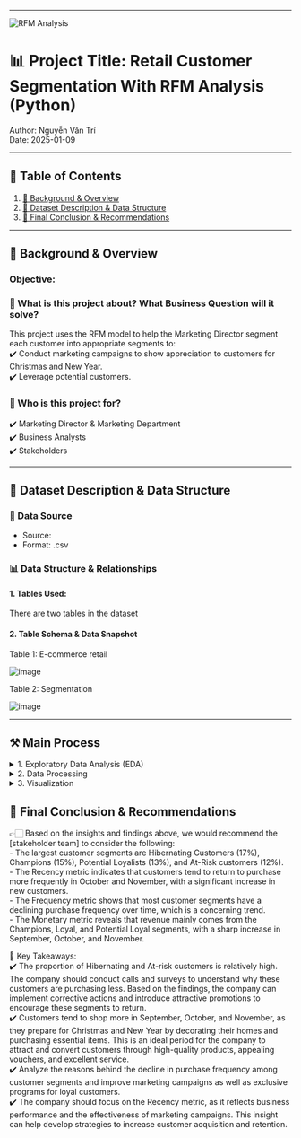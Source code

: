 
---
![RFM Analysis](https://hivemarketingcloud.com/media/zphnp5zi/rfm-analysis-blog-graphic-01.png?center=0.55126050420168071,0.58738261801222658&mode=crop&width=730&height=467&rnd=133039200171670000)

# 📊 Project Title: Retail Customer Segmentation With RFM Analysis (Python)
Author: Nguyễn Văn Trí  
Date: 2025-01-09


---

## 📑 Table of Contents  
1. [📌 Background & Overview](#-background--overview)  
2. [📂 Dataset Description & Data Structure](#-dataset-description--data-structure)  
3. [🔎 Final Conclusion & Recommendations](#-final-conclusion--recommendations)

---

## 📌 Background & Overview  

### Objective:
### 📖 What is this project about? What Business Question will it solve?
This project uses the RFM model to help the Marketing Director segment each customer into appropriate segments to:  
✔️ Conduct marketing campaigns to show appreciation to customers for Christmas and New Year.    
✔️ Leverage potential customers.  


### 👤 Who is this project for?  
✔️ Marketing Director & Marketing Department   
✔️ Business Analysts  
✔️ Stakeholders  


---

## 📂 Dataset Description & Data Structure  

### 📌 Data Source  
- Source:  
- Format: .csv

### 📊 Data Structure & Relationships  

#### 1️. Tables Used:  
There are two tables in the dataset

#### 2️. Table Schema & Data Snapshot  

Table 1: E-commerce retail 

![image](https://github.com/user-attachments/assets/41d71a76-3798-45e7-bb0c-c896da010998)


Table 2: Segmentation

![image](https://github.com/user-attachments/assets/d51c18fd-fd23-4607-b1f3-6197610751d8)



---

## ⚒️ Main Process
<details>
  <summary> 1. Exploratory Data Analysis (EDA)</summary>  

  <details>
    <summary> 1.1  Understand about the data (data type, data value)</summary> 
    
  ``` python
  from google.colab import drive
  drive.mount('/content/drive')
  path = '/content/drive/MyDrive/Colab Notebooks/Project python/RFM Segmentation'
  
  # Load Dataset
  import pandas as pd
  ecommerce_retail = pd.read_csv("/content/drive/MyDrive/Colab Notebooks/Project python/RFM Segmentation/ecommerce retail.csv", encoding='latin1')
  ecommerce_retail.head()
  ```
  Output
  
  |     | InvoiceNo | StockCode | Description                        | Quantity | InvoiceDate       | UnitPrice | CustomerID | Country        |
  |-----|-----------|-----------|------------------------------------|----------|-------------------|-----------|------------|----------------|
  | 0   | 536365    | 85123A    | WHITE HANGING HEART T-LIGHT HOLDER | 6        | 12/1/2010 8:26    | 2.55      | 17850.0    | United Kingdom |
  | 1   | 536365    | 71053     | WHITE METAL LANTERN                | 6        | 12/1/2010 8:26    | 3.39      | 17850.0    | United Kingdom |
  | 2   | 536365    | 84406B    | CREAM CUPID HEARTS COAT HANGER     | 8        | 12/1/2010 8:26    | 2.75      | 17850.0    | United Kingdom |
  | 3   | 536365    | 84029G    | KNITTED UNION FLAG HOT WATER BOTTLE| 6        | 12/1/2010 8:26    | 3.39      | 17850.0    | United Kingdom |
  | 4   | 536365    | 84029E    | RED WOOLLY HOTTIE WHITE HEART.     | 6        | 12/1/2010 8:26    | 3.39      | 17850.0    | United Kingdom |
  
  
  
  ``` python
  # Detect the data type of each column
  ecommerce_retail.info()
  ```
  Output  
  |               | Non-Null Count | Dtype   |
  |---------------|----------------|---------|
  | InvoiceNo     | 541909         | object  |
  | StockCode     | 541909         | object  |
  | Description   | 540455         | object  |
  | Quantity      | 541909         | int64   |
  | InvoiceDate   | 541909         | object  |
  | UnitPrice     | 541909         | float64 |
  | CustomerID    | 406829         | float64 |
  | Country       | 541909         | object  |   
  
  
  
  ``` python
  # Convert data type
  ecommerce_retail['InvoiceNo']= ecommerce_retail['InvoiceNo'].astype('string')
  ecommerce_retail['StockCode']= ecommerce_retail['StockCode'].astype('string')
  ecommerce_retail['Description']= ecommerce_retail['Description'].astype('string')
  ecommerce_retail['InvoiceDate']= pd.to_datetime(ecommerce_retail['InvoiceDate'])
  ecommerce_retail['CustomerID']= ecommerce_retail['CustomerID'].astype('string')
  ecommerce_retail['Country']= ecommerce_retail['Country'].astype('string')
  ```
  
  
  
  ``` python
  ecommerce_retail.shape
  ```
  Output    
  (541909, 8)
  
  
  ``` python
  # Detect data value of columns
  ecommerce_retail.describe()
  ```
  Output
  |           | Quantity      | InvoiceDate             | UnitPrice     |
  |-----------|---------------|-------------------------|---------------|
  | count     | 541909.000000 | 541909                  | 541909.000000 |
  | mean      | 9.552250      | 2011-07-04 13:34:57.156 | 4.611114      |
  | min       | -80995.000000 | 2010-12-01 08:26:00     | -11062.060000 |
  | 25%       | 1.000000      | 2011-03-28 11:34:00     | 1.250000      |
  | 50%       | 3.000000      | 2011-07-19 17:17:00     | 2.080000      |
  | 75%       | 10.000000     | 2011-10-19 11:27:00     | 4.130000      |
  | max       | 80995.000000  | 2011-12-09 12:50:00     | 38970.000000  |
  | std       | 218.081158    | NaN                     | 96.759853     |
  
  
  
  ``` python
  # Check data category data types of column StockCode
  stockcode_check = ecommerce_retail['StockCode'].value_counts()
  stockcode_check
  ```
  Output
  
  | StockCode | Count |
  |-----------|-------|
  | 85123A | 2313  |
  | 22423  | 2203  |
  | 85099B | 2159  |
  | 47566  | 1727  |
  | 20725  | 1639  |
  | ...       | ...   |
  | 84967A    | 1     |
  | 84967B    | 1     |
  | 84966B    | 1     |
  | 84966A    | 1     |
  | 72802c    | 1     |
  
  
  ``` python
  # Check data category data types of column Description
  description_check = ecommerce_retail['Description'].value_counts()
  description_check
  ```
  Output
  | Description                                   | Count |
  |-----------------------------------------------|-------|
  | WHITE HANGING HEART T-LIGHT HOLDER           | 2369  |
  | REGENCY CAKESTAND 3 TIER                     | 2200  |
  | JUMBO BAG RED RETROSPOT                      | 2159  |
  | PARTY BUNTING                                | 1727  |
  | LUNCH BAG RED RETROSPOT                      | 1638  |
  | ...                                          | ...   |
  | check?                                       | 1     |
  | SET 10 CARDS TRIANGLE ICONS 17220            | 1     |
  | SET 10 CARDS CHRISTMAS BAUBLE 16954          | 1     |
  | wrongly marked                               | 1     |
  | dotcom sales                                 | 1     |
  
  
  
  ``` python
  description_check.to_csv(path + '/description_check.csv')
  description_check_update = pd.read_csv(path + '/description_check.csv')
  
  # Add column 'Error': True if any letter is not uppercase or contains only '?
  description_check_update['Error'] = description_check_update['Description'].str.contains(r'[a-z]|\?', regex=True)
  description_check_update
  ```
  Output
  | Description                                   | Count | Error |
  |-----------------------------------------------|-------|-------|
  | WHITE HANGING HEART T-LIGHT HOLDER           | 2369  | False |
  | REGENCY CAKESTAND 3 TIER                     | 2200  | False |
  | JUMBO BAG RED RETROSPOT                      | 2159  | False |
  | PARTY BUNTING                                | 1727  | False |
  | LUNCH BAG RED RETROSPOT                      | 1638  | False |
  | ...                                          | ...   | ...   |
  | check?                                       | 1     | True  |
  | SET 10 CARDS TRIANGLE ICONS 17220            | 1     | False |
  | SET 10 CARDS CHRISTMAS BAUBLE 16954          | 1     | False |
  | wrongly marked                               | 1     | True  |
  | dotcom sales                                 | 1     | True  |
  
  
  
  ``` python
  ecommerce_retail_update = ecommerce_retail.merge(description_check_update[['Description', 'Error']], on='Description', how='left')
  print(ecommerce_retail_update[ecommerce_retail_update['Error'] == True].shape)
  print(ecommerce_retail_update.shape)
  ```
  Output   
  (3092, 9)   
  (541909, 9)
  
  
  
  ``` python
  # Check the reason for data quantity <0
  ecommerce_retail_update[ecommerce_retail_update['Quantity'] < 0].head()
  ```
  Output
  | InvoiceNo | StockCode | Description                         | Quantity | InvoiceDate           | UnitPrice | CustomerID | Country         | Error |
  |-----------|----------|-------------------------------------|----------|------------------------|-----------|------------|----------------|-------|
  | C536379   | D        | Discount                           | -1       | 2010-12-01 09:41:00   | 27.50     | 14527.0    | United Kingdom | True  |
  | C536383   | 35004C   | SET OF 3 COLOURED FLYING DUCKS    | -1       | 2010-12-01 09:49:00   | 4.65      | 15311.0    | United Kingdom | False |
  | C536391   | 22556    | PLASTERS IN TIN CIRCUS PARADE     | -12      | 2010-12-01 10:24:00   | 1.65      | 17548.0    | United Kingdom | False |
  | C536391   | 21984    | PACK OF 12 PINK PAISLEY TISSUES   | -24      | 2010-12-01 10:24:00   | 0.29      | 17548.0    | United Kingdom | False |
  | C536391   | 21983    | PACK OF 12 BLUE PAISLEY TISSUES   | -24      | 2010-12-01 10:24:00   | 0.29      | 17548.0    | United Kingdom | False |
  
  
  
  ``` python
  # Check if Quantity <0 is due to cancellation
  ecommerce_retail_update[ecommerce_retail_update['InvoiceNo'].str.startswith('C') & (ecommerce_retail_update['Quantity'] < 0)].head()
  ```
  Output
  | InvoiceNo | StockCode | Description                         | Quantity | InvoiceDate           | UnitPrice | CustomerID | Country         | Error |
  |-----------|----------|-------------------------------------|----------|------------------------|-----------|------------|----------------|-------|
  | C536379   | D        | Discount                           | -1       | 2010-12-01 09:41:00   | 27.50     | 14527.0    | United Kingdom | True  |
  | C536383   | 35004C   | SET OF 3 COLOURED FLYING DUCKS    | -1       | 2010-12-01 09:49:00   | 4.65      | 15311.0    | United Kingdom | False |
  | C536391   | 22556    | PLASTERS IN TIN CIRCUS PARADE     | -12      | 2010-12-01 10:24:00   | 1.65      | 17548.0    | United Kingdom | False |
  | C536391   | 21984    | PACK OF 12 PINK PAISLEY TISSUES   | -24      | 2010-12-01 10:24:00   | 0.29      | 17548.0    | United Kingdom | False |
  | C536391   | 21983    | PACK OF 12 BLUE PAISLEY TISSUES   | -24      | 2010-12-01 10:24:00   | 0.29      | 17548.0    | United Kingdom | False |
  
  
  
  
  ``` python
  # Check if Quantity <0 that is not due to cancellation
  ecommerce_retail_update[~ecommerce_retail_update['InvoiceNo'].str.startswith('C') & (ecommerce_retail_update['Quantity'] < 0)].head()
  ```
  Output
  | InvoiceNo | StockCode | Description | Quantity | InvoiceDate           | UnitPrice | CustomerID | Country         | Error |
  |-----------|----------|-------------|----------|------------------------|-----------|------------|----------------|-------|
  | 536589    | 21777    | <NA>        | -10      | 2010-12-01 16:50:00   | 0.0       | <NA>       | United Kingdom | NaN   |
  | 536764    | 84952C   | <NA>        | -38      | 2010-12-02 14:42:00   | 0.0       | <NA>       | United Kingdom | NaN   |
  | 536996    | 22712    | <NA>        | -20      | 2010-12-03 15:30:00   | 0.0       | <NA>       | United Kingdom | NaN   |
  | 536997    | 22028    | <NA>        | -20      | 2010-12-03 15:30:00   | 0.0       | <NA>       | United Kingdom | NaN   |
  | 536998    | 85067    | <NA>        | -6       | 2010-12-03 15:30:00   | 0.0       | <NA>       | United Kingdom | NaN   |
  
  
  
  
  
  ``` python
  # Check the reason for Unit Price <0
  ecommerce_retail_update[ecommerce_retail_update['UnitPrice'] < 0]
  ```
  Output
  | InvoiceNo | StockCode | Description        | Quantity | InvoiceDate           | UnitPrice  | CustomerID | Country         | Error |
  |-----------|----------|--------------------|----------|------------------------|------------|------------|----------------|-------|
  | A563186   | B        | Adjust bad debt    | 1        | 2011-08-12 14:51:00   | -11062.06  | <NA>       | United Kingdom | True  |
  | A563187   | B        | Adjust bad debt    | 1        | 2011-08-12 14:52:00   | -11062.06  | <NA>       | United Kingdom | True  |

**Nhận xét:**
  - Có các cột chưa đúng data type nên convert về đúng dạng
  - Có missing values ở cột Description và cột CustomerID
  - Cột Description có 3092 đơn hàng có nội dung mô tả không chính xác
  - Gần 88% các trường hợp có Quantity <0 là do bị cancle, 12% các trường hợp còn lại đến từ các lí do như: thất lạc, hư hỏng, đang kiểm tra lại hoặc chưa có thông tin và ta có thể thấy UnitPrice = 0
  - 2 trường hợp có UnitPrice < 0 là do điều chỉnh nợ xấu
  </details>

  
  <details>
    <summary> 1.2 Handle incorrect values</summary> 
     
  ``` python
  # Remove orders with Quantity <=0 (including canceled orders)
  ecommerce_retail_update = ecommerce_retail_update[ecommerce_retail_update['Quantity'] > 0]
  ecommerce_retail_update.shape
  ```
  Output  
  (531285, 9)


  ``` python
  # Remove orders with UnitPrice <=0
  ecommerce_retail_update = ecommerce_retail_update[ecommerce_retail_update['UnitPrice'] > 0]
  ecommerce_retail_update.shape
  ```
  Output  
  (530104, 9)
  </details>


  <details>
    <summary>1.3 Handle missing values</summary>  

  ``` python
  # Check missing value
  missing_values = ecommerce_retail_update.isnull().sum()
  missing_percentage = (ecommerce_retail_update.isnull().sum() / len(ecommerce_retail_update)) * 100
  missing_df = pd.DataFrame({'Missing Values': missing_values, 'Missing Percentage': missing_percentage})
  missing_df
  ```
  Output
  |        | Missing Values | Missing Percentage |
  |------------|---------------|--------------------|
  | InvoiceNo  | 0             | 0.000000%         |
  | StockCode  | 0             | 0.000000%         |
  | Description| 0             | 0.000000%         |
  | Quantity   | 0             | 0.000000%         |
  | InvoiceDate| 0             | 0.000000%         |
  | UnitPrice  | 0             | 0.000000%         |
  | CustomerID | 132220        | 24.942275%        |
  | Country    | 0             | 0.000000%         |
  | Error      | 0             | 0.000000%         |


  ``` python
  # Check the rows with missing CustomerID to understand the reason
  ecommerce_retail_update[ecommerce_retail_update['CustomerID'].isna()].head()
  ```
  Output
  |          | InvoiceNo | StockCode | Description                         | Quantity | InvoiceDate           | UnitPrice | CustomerID | Country         | Error |
  |----------|-----------|----------|-------------------------------------|----------|------------------------|-----------|------------|----------------|-------|
  |    1443  | 536544    | 21773    | DECORATIVE ROSE BATHROOM BOTTLE    | 1        | 2010-12-01 14:32:00   | 2.51      | <NA>       | United Kingdom | False |
  |    1444  | 536544    | 21774    | DECORATIVE CATS BATHROOM BOTTLE    | 2        | 2010-12-01 14:32:00   | 2.51      | <NA>       | United Kingdom | False |
  |    1445  | 536544    | 21786    | POLKADOT RAIN HAT                  | 4        | 2010-12-01 14:32:00   | 0.85      | <NA>       | United Kingdom | False |
  |    1446  | 536544    | 21787    | RAIN PONCHO RETROSPOT              | 2        | 2010-12-01 14:32:00   | 1.66      | <NA>       | United Kingdom | False |
  |    1447  | 536544    | 21790    | VINTAGE SNAP CARDS                 | 9        | 2010-12-01 14:32:00   | 1.66      | <NA>       | United Kingdom | False |


  ``` python
  # Create a month column to check for missing values by month
  ecommerce_retail_update['day'] = ecommerce_retail_update['InvoiceDate'].dt.date
  ecommerce_retail_update['month'] = ecommerce_retail_update['InvoiceDate'].dt.strftime('%Y-%m')
  ecommerce_retail_update.head()
  ```
  Output
  |       | InvoiceNo | StockCode | Description                              | Quantity | InvoiceDate           | UnitPrice | CustomerID | Country         | Error | Day         | Month   |
  |-------|-----------|----------|------------------------------------------|----------|------------------------|-----------|------------|----------------|-------|------------|---------|
  | 0     | 536365    | 85123A   | WHITE HANGING HEART T-LIGHT HOLDER      | 6        | 2010-12-01 08:26:00   | 2.55      | 17850.0    | United Kingdom | False | 2010-12-01 | 2010-12 |
  | 1     | 536365    | 71053    | WHITE METAL LANTERN                     | 6        | 2010-12-01 08:26:00   | 3.39      | 17850.0    | United Kingdom | False | 2010-12-01 | 2010-12 |
  | 2     | 536365    | 84406B   | CREAM CUPID HEARTS COAT HANGER          | 8        | 2010-12-01 08:26:00   | 2.75      | 17850.0    | United Kingdom | False | 2010-12-01 | 2010-12 |
  | 3     | 536365    | 84029G   | KNITTED UNION FLAG HOT WATER BOTTLE     | 6        | 2010-12-01 08:26:00   | 3.39      | 17850.0    | United Kingdom | False | 2010-12-01 | 2010-12 |
  | 4     | 536365    | 84029E   | RED WOOLLY HOTTIE WHITE HEART.          | 6        | 2010-12-01 08:26:00   | 3.39      | 17850.0    | United Kingdom | False | 2010-12-01 | 2010-12 |



  ``` python
  ecommerce_retail_update[ecommerce_retail_update['CustomerID'].isna()]['month'].value_counts().sort_index()
  ```
  Output
  
  | Month   | Count  |
  |---------|--------|
  | 2010-12 | 15323  |
  | 2011-01 | 13077  |
  | 2011-02 | 7178   |
  | 2011-03 | 8628   |
  | 2011-04 | 6454   |
  | 2011-05 | 7844   |
  | 2011-06 | 8792   |
  | 2011-07 | 11820  |
  | 2011-08 | 7476   |
  | 2011-09 | 9233   |
  | 2011-10 | 9750   |
  | 2011-11 | 18838  |
  | 2011-12 | 7807   |
  
  
  
  ``` python
  # Remove missing values in the CustomerID column
  ecommerce_retail_update = ecommerce_retail_update[ecommerce_retail_update['CustomerID'].notnull()]
  ecommerce_retail_update.shape
  ```
  Output  
  (397884, 11)
  
  
  **Nhận xét:**

  - Cột CustomerID có 132220 missing value (chiếm gần 25%)
  - Tháng nào cũng đều có missing value do đó cần check lại hệ thống hay quy trình lưu trữ data để khắc phục
  - Customer ID là dữ liệu quan trọng không thể thay thế nên chỉ có thể xóa đi
</details>  


  <details>
    <summary> 1.4 Handle duplicate values</summary> 
     

  ``` python
  # Check duplicate values
  duplicates_df= ecommerce_retail_update.duplicated(subset=['InvoiceNo','StockCode','InvoiceDate','CustomerID'])
  ecommerce_retail_update[duplicates_df].head()
  ```
  Output
  |       | InvoiceNo | StockCode | Description                           | Quantity | InvoiceDate           | UnitPrice | CustomerID | Country         | Error | Day         | Month   |
  |-------|-----------|----------|---------------------------------------|----------|------------------------|-----------|------------|----------------|-------|------------|---------|
  | 125   | 536381    | 71270    | PHOTO CLIP LINE                      | 3        | 2010-12-01 09:41:00   | 1.25      | 15311.0    | United Kingdom | False | 2010-12-01 | 2010-12 |
  | 498   | 536409    | 90199C   | 5 STRAND GLASS NECKLACE CRYSTAL      | 1        | 2010-12-01 11:45:00   | 6.35      | 17908.0    | United Kingdom | False | 2010-12-01 | 2010-12 |
  | 502   | 536409    | 85116    | BLACK CANDELABRA T-LIGHT HOLDER      | 5        | 2010-12-01 11:45:00   | 2.10      | 17908.0    | United Kingdom | False | 2010-12-01 | 2010-12 |
  | 517   | 536409    | 21866    | UNION JACK FLAG LUGGAGE TAG          | 1        | 2010-12-01 11:45:00   | 1.25      | 17908.0    | United Kingdom | False | 2010-12-01 | 2010-12 |
  | 525   | 536409    | 90199C   | 5 STRAND GLASS NECKLACE CRYSTAL      | 2        | 2010-12-01 11:45:00   | 6.35      | 17908.0    | United Kingdom | False | 2010-12-01 | 2010-12 |


  ``` python
  # Check specific InvoiceNos that are duplicated
  ecommerce_retail_update[(ecommerce_retail_update['InvoiceNo'] == '536381') & (ecommerce_retail_update['StockCode'] == '71270')]
  ```
  Output
  |       | InvoiceNo | StockCode | Description       | Quantity | InvoiceDate           | UnitPrice | CustomerID | Country         | Error | Day         | Month   |
  |-------|-----------|----------|-------------------|----------|------------------------|-----------|------------|----------------|-------|------------|---------|
  | 113   | 536381    | 71270    | PHOTO CLIP LINE  | 1        | 2010-12-01 09:41:00   | 1.25      | 15311.0    | United Kingdom | False | 2010-12-01 | 2010-12 |
  | 125   | 536381    | 71270    | PHOTO CLIP LINE  | 3        | 2010-12-01 09:41:00   | 1.25      | 15311.0    | United Kingdom | False | 2010-12-01 | 2010-12 |

  

  ``` python
  ecommerce_retail_update[(ecommerce_retail_update['InvoiceNo'] == '581538') & (ecommerce_retail_update['StockCode'] == '22992')]
  ```
  Output
  |        | InvoiceNo | StockCode | Description            | Quantity | InvoiceDate           | UnitPrice | CustomerID | Country         | Error | Day         | Month   |
  |--------|-----------|----------|------------------------|----------|------------------------|-----------|------------|----------------|-------|------------|---------|
  | 541640 | 581538    | 22992    | REVOLVER WOODEN RULER  | 1        | 2011-12-09 11:34:00   | 1.95      | 14446.0    | United Kingdom | False | 2011-12-09 | 2011-12 |
  | 541692 | 581538    | 22992    | REVOLVER WOODEN RULER  | 1        | 2011-12-09 11:34:00   | 1.95      | 14446.0    | United Kingdom | False | 2011-12-09 | 2011-12 |


  ``` python
  # Retain the last instance of a row if duplicates exist with varying quantities
  ecommerce_retail_update = ecommerce_retail_update.drop_duplicates( subset=['InvoiceNo', 'StockCode', 'InvoiceDate', 'CustomerID'], keep='last')
  ```
  
  ``` python
  # Delete duplicate rows and retain only the first instance
  ecommerce_retail_update = ecommerce_retail_update.drop_duplicates(keep='first')
  ```


  ``` python
  ecommerce_retail_update
  ```
  Output
  |        | InvoiceNo | StockCode | Description                               | Quantity | InvoiceDate           | UnitPrice | CustomerID | Country         | Error | Day         | Month   |
  |--------|-----------|----------|-------------------------------------------|----------|------------------------|-----------|------------|----------------|-------|------------|---------|
  | 0      | 536365    | 85123A   | WHITE HANGING HEART T-LIGHT HOLDER       | 6        | 2010-12-01 08:26:00   | 2.55      | 17850.0    | United Kingdom | False | 2010-12-01 | 2010-12 |
  | 1      | 536365    | 71053    | WHITE METAL LANTERN                      | 6        | 2010-12-01 08:26:00   | 3.39      | 17850.0    | United Kingdom | False | 2010-12-01 | 2010-12 |
  | 2      | 536365    | 84406B   | CREAM CUPID HEARTS COAT HANGER           | 8        | 2010-12-01 08:26:00   | 2.75      | 17850.0    | United Kingdom | False | 2010-12-01 | 2010-12 |
  | 3      | 536365    | 84029G   | KNITTED UNION FLAG HOT WATER BOTTLE      | 6        | 2010-12-01 08:26:00   | 3.39      | 17850.0    | United Kingdom | False | 2010-12-01 | 2010-12 |
  | 4      | 536365    | 84029E   | RED WOOLLY HOTTIE WHITE HEART.           | 6        | 2010-12-01 08:26:00   | 3.39      | 17850.0    | United Kingdom | False | 2010-12-01 | 2010-12 |
  | ...    | ...       | ...      | ...                                       | ...      | ...                    | ...       | ...        | ...            | ...   | ...        | ...     |
  | 541904 | 581587    | 22613    | PACK OF 20 SPACEBOY NAPKINS              | 12       | 2011-12-09 12:50:00   | 0.85      | 12680.0    | France         | False | 2011-12-09 | 2011-12 |
  | 541905 | 581587    | 22899    | CHILDREN'S APRON DOLLY GIRL              | 6        | 2011-12-09 12:50:00   | 2.10      | 12680.0    | France         | False | 2011-12-09 | 2011-12 |
  | 541906 | 581587    | 23254    | CHILDRENS CUTLERY DOLLY GIRL             | 4        | 2011-12-09 12:50:00   | 4.15      | 12680.0    | France         | False | 2011-12-09 | 2011-12 |
  | 541907 | 581587    | 23255    | CHILDRENS CUTLERY CIRCUS PARADE          | 4        | 2011-12-09 12:50:00   | 4.15      | 12680.0    | France         | False | 2011-12-09 | 2011-12 |
  | 541908 | 581587    | 22138    | BAKING SET 9 PIECE RETROSPOT             | 3        | 2011-12-09 12:50:00   | 4.95      | 12680.0    | France         | False | 2011-12-09 | 2011-12 |

  **Nhận xét:**
  - Có 10038 hàng bị duplicated
  - 2 hàng chỉ khác nhau về Quantity nguyên nhân đến từ việc ngay sau khi đặt hàng KH đã bấm thay đổi số lượng nhưng do hệ thống bị lỗi hay xảy ra vấn đề nên đã lưu thành 2 đơn hàng
  - 2 hàng giống nhau hoàn toàn nguyên nhân do hệ thống bị lỗi nên dữ liệu đã bị duplicated

  </details>  
</details>




<details>
  <summary> 2. Data Processing</summary>  
  
  ``` python
  # Create Recency, Frequency, and Monetary variables
  # Take the last date as the baseline
  Lastday = ecommerce_retail_update['day'].max()
  # Create Cost column
  ecommerce_retail_update['Spend'] = ecommerce_retail_update['Quantity'] * ecommerce_retail_update['UnitPrice']
  
  # Calculate the Recency, Frequency, and Monetary values
  rfm = ecommerce_retail_update.groupby('CustomerID').agg(
                                                          Recency = ('day', lambda x: -(Lastday - x.max()).days),
                                                          Frequency =('CustomerID', lambda x: x.count()) ,
                                                          Monetary = ('Spend', lambda x: x.sum())
                                                          ).reset_index()
  
  # Adjust data types
  rfm['Frequency'] = rfm['Frequency'].astype('int')
  rfm.head()
  ```
  Output
  | CustomerID | Recency | Frequency | Monetary |
  |------------|--------|-----------|----------|
  | 12346.0    | -325   | 1         | 77183.60 |
  | 12347.0    | -2     | 182       | 4310.00  |
  | 12348.0    | -75    | 27        | 1744.44  |
  | 12349.0    | -18    | 73        | 1757.55  |
  | 12350.0    | -310   | 17        | 334.40   |



  ``` python
  import matplotlib.pyplot as plt
  import seaborn as sns
  
  # Create a figure and a set of subplots (1 row, 3 columns)
  fig, axes = plt.subplots(1, 3, figsize=(15, 5))
  
  # Plot the distribution of Recency
  sns.boxplot(rfm['Recency'], ax=axes[0])
  axes[0].set_title('Distribution of Recency')
  
  # Plot the distribution of Frequency
  sns.boxplot(rfm['Frequency'], ax=axes[1])
  axes[1].set_title('Distribution of Frequency')
  
  # Plot the distribution of Monetary
  sns.boxplot(rfm['Monetary'], ax=axes[2])
  axes[2].set_title('Distribution of Monetary')
  
  # Adjust the layout and display the plot
  plt.tight_layout()
  plt.show()  
  ```
  Output
  ![image](https://github.com/user-attachments/assets/493b9f16-e185-43d7-9bdb-6447dd0754e1)


  
  ``` python
  # Remove outliers
  seventy_fifth = rfm['Recency'].quantile(0.75)
  twenty_fifth = rfm['Recency'].quantile(0.25)
  Recency_iqr = seventy_fifth - twenty_fifth
  Recency_upper = seventy_fifth + (1.5 * Recency_iqr)
  Recency_lower = twenty_fifth - (1.5 * Recency_iqr)
  
  
  seventy_fifth = rfm['Frequency'].quantile(0.75)
  twenty_fifth = rfm['Frequency'].quantile(0.25)
  Frequency_iqr = seventy_fifth - twenty_fifth
  Frequency_upper = seventy_fifth + (1.5 * Frequency_iqr)
  Frequency_lower = twenty_fifth - (1.5 * Frequency_iqr)
  
  
  seventy_fifth = rfm['Monetary'].quantile(0.75)
  twenty_fifth = rfm['Monetary'].quantile(0.25)
  Monetary_iqr = seventy_fifth - twenty_fifth
  Monetary_upper = seventy_fifth + (1.5 * Monetary_iqr)
  Monetary_lower = twenty_fifth - (1.5 * Monetary_iqr)
  
  rfm_drop_outliers =rfm[
                         (rfm['Recency'] > Recency_lower) & (rfm['Recency'] < Recency_upper) &
                         (rfm['Frequency'] > Frequency_lower) & (rfm['Frequency'] < Frequency_upper) &
                         (rfm['Monetary'] > Monetary_lower)& (rfm['Monetary'] < Monetary_upper)
                         ]
  rfm_drop_outliers.shape
  ```
  Output
  (3612, 4)




  ``` python
  # Create a figure and a set of subplots (1 row, 3 columns)
  fig, axes = plt.subplots(1, 3, figsize=(15, 5))
  
  # Plot the distribution of Recency
  sns.boxplot(rfm_drop_outliers['Recency'], ax=axes[0])
  axes[0].set_title('Distribution of Recency')
  
  # Plot the distribution of Frequency
  sns.boxplot(rfm_drop_outliers['Frequency'], ax=axes[1])
  axes[1].set_title('Distribution of Frequency')
  
  # Plot the distribution of Monetary
  sns.boxplot(rfm_drop_outliers['Monetary'], ax=axes[2])
  axes[2].set_title('Distribution of Monetary')
  
  # Adjust the layout and display the plot
  plt.tight_layout()
  plt.show()
  ```
  Output
  ![image](https://github.com/user-attachments/assets/7e832d60-f203-4403-bc8e-f90596e1c1d1)


  

  ``` python
  # Use qcut to create R, M, F
  rfm_drop_outliers['R'] = pd.qcut(rfm_drop_outliers['Recency'], 5, labels=range(1,6)).astype(str)
  rfm_drop_outliers['F'] = pd.qcut(rfm_drop_outliers['Frequency'], 5, labels=range(1,6)).astype(str)
  rfm_drop_outliers['M'] = pd.qcut(rfm_drop_outliers['Monetary'], 5, labels=range(1,6)).astype(str)
  rfm_drop_outliers['RFM'] = rfm_drop_outliers['R'] + rfm_drop_outliers['F'] + rfm_drop_outliers['M']
  rfm_drop_outliers.head()
  ```
  Output
  |       | CustomerID | Recency | Frequency | Monetary | R | F | M | RFM |
  |-------|------------|--------|-----------|----------|---|---|---|-----|
  | 2     | 12348.0    | -75    | 27        | 1744.44  | 2 | 3 | 5 | 235 |
  | 3     | 12349.0    | -18    | 73        | 1757.55  | 4 | 4 | 5 | 445 |
  | 4     | 12350.0    | -310   | 17        | 334.40   | 1 | 2 | 2 | 122 |
  | 5     | 12352.0    | -36    | 83        | 1849.49  | 4 | 4 | 5 | 445 |
  | 6     | 12353.0    | -204   | 4         | 89.00    | 1 | 1 | 1 | 111 |
  
  
  
  ``` python
  # Load data segmentation
  segmentation = pd.read_csv(path + '/segmentation.csv')
  segmentation.head()
  ```
  Output
  |       | Segment              | RFM Score                                          |
  |-------|----------------------|----------------------------------------------------|
  | 0     | Champions            | 555, 554, 544, 545, 454, 455, 445                  |
  | 1     | Loyal                | 543, 444, 435, 355, 354, 345, 344, 335             |
  | 2     | Potential Loyalist   | 553, 551, 552, 541, 542, 533, 532, 531, 452, ...   |
  | 3     | New Customers        | 512, 511, 422, 421, 412, 411, 311                  |
  | 4     | Promising            | 525, 524, 523, 522, 521, 515, 514, 513, 425, ...   |


  

  ``` python
  segmentation['RFM Score']= segmentation['RFM Score'].astype('string').str.split(',')
  segmentation = segmentation.explode('RFM Score')
  segmentation['RFM Score'] = segmentation['RFM Score'].apply(lambda x: x.replace(' ',''))
  segmentation.head()
  ```
  Output
  | Segment   | RFM Score |
  |---------- |-----------|
  | Champions | 555       |
  | Champions | 554       |
  | Champions | 544       |
  | Champions | 545       |
  | Champions | 454       |


  ``` python
  # Merge segmentation
  final_rfm = rfm_drop_outliers.merge(segmentation, left_on='RFM', right_on='RFM Score', how='left')
  final_rfm.head()
  ```
  Output
  | Index | CustomerID | Recency | Frequency | Monetary | R | F | M | RFM | Segment               | RFM Score |
  |-------|------------|--------|-----------|----------|---|---|---|-----|-----------------------|-----------|
  | 0     | 12348.0    | -75    | 27        | 1744.44  | 2 | 3 | 5 | 235 | At Risk               | 235       |
  | 1     | 12349.0    | -18    | 73        | 1757.55  | 4 | 4 | 5 | 445 | Champions             | 445       |
  | 2     | 12350.0    | -310   | 17        | 334.40   | 1 | 2 | 2 | 122 | Hibernating customers | 122       |
  | 3     | 12352.0    | -36    | 83        | 1849.49  | 4 | 4 | 5 | 445 | Champions             | 445       |
  | 4     | 12353.0    | -204   | 4         | 89.00    | 1 | 1 | 1 | 111 | Lost customers        | 111       |

  **Mô tả quá trình:**
  - Tính Recency, Frequency và Monetary của từng khách hàng
  - Loại bỏ Outliers
  - Chia Recency, Frequency và Monetary thành 5 phân vị từ đó tính được điểm RFM của từng khách hàng
  - Load file segmentation
  - Kết hợp bảng rfm_drop_outliers và bảng segmentation bằng điểm RFM để phân loại khách hàng theo từng CustormerID

</details>


<details>
  <summary> 3. Visualization</summary>  
  
  <details>
    <summary> 3.1 Overall the distribution of the RFM Modelling</summary> 
    
  ``` python
  import matplotlib.pyplot as plt
  !pip install squarify
  import squarify
  ```

  ``` python
  # Create a function for wrapping text
  import textwrap
  def wrap_text(text, width=12):  # Adjust width
    return "\n".join(textwrap.wrap(text, width=width))
  ```

  ``` python
    Custom_colors = ['#1f77b4', '#aec7e8', '#ff7f0e', '#ffbb78', '#2ca02c', '#98df8a', '#d62728', '#ff9896', '#9467bd', '#c5b0d5', '#8c564b']
  ```

  ``` python
  # Users by segment
  segment_usercnt = final_rfm[['Segment','CustomerID']].groupby(['Segment']).count().reset_index().rename(columns={'CustomerID':'user_cnt'})
  # Percentage of users by segment
  segment_usercnt['volumn_percent'] = ((segment_usercnt['user_cnt']/segment_usercnt['user_cnt'].sum())*100).round(0)
  segment_usercnt['Segment'] = segment_usercnt['Segment'] + ' ' + segment_usercnt['volumn_percent'].astype(int).astype(str) + '%'
  segment_usercnt
  ```
  Output
  |       | Segment                          | User Count | Volume Percent (%) |
  |-------|-------------------------------   |------------|--------------------|
  | 0     | About To Sleep 4%                | 144        | 4.0                |
  | 1     | At Risk 12%                      | 428        | 12.0               |
  | 2     | Cannot Lose Them 3%              | 107        | 3.0                |
  | 3     | Champions 15%                    | 549        | 15.0               |
  | 4     | Hibernating customers 17%        | 612        | 17.0               |
  | 5     | Lost customers 9%                | 324        | 9.0                |
  | 6     | Loyal 10%                        | 345        | 10.0               |
  | 7     | Need Attention 5%                | 183        | 5.0                |
  | 8     | New Customers 8%                 | 298        | 8.0                |
  | 9     | Potential Loyalist 13%           | 471        | 13.0               |
  | 10    | Promising 4%                     | 151        | 4.0                |
      
  ``` python
  # Calculate the average values
  rfm_score_means = final_rfm.groupby('RFM Score').agg({
                                                        'Recency':'mean',
                                                        'Frequency':'mean',
                                                        'Monetary':'mean'
                                                        }).reset_index()

  rfm_score_means.head()
  ```
  Output
  |       | RFM Score | Recency       | Frequency   | Monetary    |
  | ----- | --------- | ------------- | ----------- | ----------- |
  | 0     | 111       | -251.89       | 6.78        | 131.32      |
  | 1     | 112       | -242.09       | 8.35        | 308.37      |
  | 2     | 113       | -261.33       | 6.13        | 573.64      |
  | 3     | 114       | -219.17       | 7.25        | 931.02      |
  | 4     | 115       | -239.67       | 5.33        | 2292.90     |

  ``` python
  # Create subplots for each metric
  fig, axes = plt.subplots(1, 3, figsize=(15, 5))
  
  # Plot histograms for each metric
  sns.histplot(rfm_score_means['Recency'], ax=axes[0], bins=10, kde=True)
  axes[0].set_title('Distribution of Recency')
  axes[0].set_xlabel('Recency')
  axes[0].set_ylabel('Custormers')
  
  sns.histplot(rfm_score_means['Frequency'], ax=axes[1], bins=10, kde=True)
  axes[1].set_title('Distribution of Frequency')
  axes[1].set_xlabel('Frequency')
  axes[1].set_ylabel('Custormers')
  
  sns.histplot(rfm_score_means['Monetary'], ax=axes[2], bins=10, kde=True)
  axes[2].set_title('Distribution of Monetary')
  axes[2].set_xlabel('Monetary')
  axes[2].set_ylabel('Custormers')
  
  # Adjust layout and display the plot
  plt.tight_layout()
  plt.show()
  ```
  Output
  ![image](https://github.com/user-attachments/assets/ea53fd5b-fe6e-48bb-ad7a-5f959e60f585)


  
  ``` python
  # Use the text wrapping function to the Segment column
  segment_usercnt['Segment_wrapped'] = segment_usercnt['Segment'].apply(wrap_text)
  
  # Create treemap
  squarify.plot(sizes=segment_usercnt['user_cnt'], label=segment_usercnt['Segment_wrapped'], color=Custom_colors, alpha=0.8,text_kwargs={'fontsize': 7})
  plt.axis('off')
  plt.show()
  ```
  Output
  ![image](https://github.com/user-attachments/assets/071413cd-1488-4ca7-ae01-f04f709c877b)

  </details>


  <details>
    <summary> 3.2 Distribution of RFM Modelling by time</summary>
    
  ``` python
  # Segment user by time
  rmf_customer_month = pd.merge(final_rfm, ecommerce_retail_update[['CustomerID','month']], on='CustomerID', how='left')
  rmf_customer_month = rmf_customer_month.groupby(['month','Segment']).agg({'CustomerID':'count'}).reset_index().rename(columns={'CustomerID':'user_cnt'})
  rmf_customer_month = rmf_customer_month.pivot_table(values='user_cnt', index='month', columns='Segment', fill_value =0)
  
  # Create area chart
  customer_month = rmf_customer_month.plot(kind='area', stacked=True, color=Custom_colors) # Rotate x-axis labels for better readability
  plt.tight_layout() # Adjust layout to prevent overlapping
  customer_month.legend(bbox_to_anchor=(1.05, 1), loc='upper left', fontsize='small', ncol=2)
  plt.xlabel("Month")
  plt.ylabel("Number of Customers")
  plt.title("Customer Segmentation by Month")
  plt.show()
  ```
  Output
  ![image](https://github.com/user-attachments/assets/7f9db91e-cec2-487e-9743-94e5e079b759)


  
  ``` python
  # Segment recency by time
  rmf_recency_month = pd.merge(final_rfm, ecommerce_retail_update[['CustomerID','month']], on='CustomerID', how='left')
  rmf_recency_month = rmf_recency_month.groupby(['month','Segment']).agg({'Recency':'mean'}).reset_index()
  rmf_recency_month = rmf_recency_month.pivot_table(values='Recency', index='month', columns='Segment', fill_value =0)
  
  # Create area chart
  recency_month = rmf_recency_month.plot(kind='area', stacked=True, color=Custom_colors)
  plt.tight_layout() # Adjust layout to prevent overlapping
  recency_month.legend(bbox_to_anchor=(1.05, 1), loc='upper left', fontsize='small', ncol=2)
  plt.xlabel("Month")
  plt.ylabel("Average Recency (Days)")
  plt.title("Average Recency by Customer Segment Over Time")
  plt.show()
  ```
  Output
  ![image](https://github.com/user-attachments/assets/b0d14863-731f-4b16-b195-55ad6cbf3355)


  
  ``` python
  # Segment frequency by time
  rmf_frequency_month = pd.merge(final_rfm, ecommerce_retail_update[['CustomerID','month']], on='CustomerID', how='left')
  rmf_frequency_month = rmf_frequency_month.groupby(['month','Segment']).agg({'Frequency':'mean'}).reset_index()
  rmf_frequency_month = rmf_frequency_month.pivot_table(values='Frequency', index='month', columns='Segment', fill_value =0)
  
  # Create area chart
  frequency_month = rmf_frequency_month.plot(kind='area', stacked=True, color=Custom_colors)
  plt.tight_layout() # Adjust layout to prevent overlapping
  frequency_month.legend(bbox_to_anchor=(1.05, 1), loc='upper left', fontsize='small', ncol=2)
  plt.xlabel("Month")
  plt.ylabel("Average Frequency")
  plt.title("Average Frequency by Customer Segment Over Time")
  plt.show()
  ```
  Output
  ![image](https://github.com/user-attachments/assets/b4b81b39-346a-4783-9229-26fe5c3b7db6)


  
  ``` python
  # Segment monetary by time
  rmf_monetary_month = pd.merge(final_rfm, ecommerce_retail_update[['CustomerID','month']], on='CustomerID', how='left')
  rmf_monetary_month = rmf_monetary_month.groupby(['month','Segment']).agg({'Monetary':'sum'}).reset_index()
  rmf_monetary_month = rmf_monetary_month.pivot_table(values='Monetary', index='month', columns='Segment', fill_value =0)
  
  # Create area chart
  monetary_month = rmf_monetary_month.plot(kind='area', stacked=True, color=Custom_colors)
  plt.ticklabel_format(axis='y', style='plain')
  plt.tight_layout() # Adjust layout to prevent overlapping
  monetary_month.legend(bbox_to_anchor=(1.05, 1), loc='upper left', fontsize='small', ncol=2)
  plt.xlabel("Month")
  plt.ylabel("Total Monetary")
  plt.title("Total Monetary by Customer Segment Over Time")
  plt.show()
  ```
  Output
  ![image](https://github.com/user-attachments/assets/26acd8f9-2f1e-4632-9ebd-c0c56f000495)

  </details>
</details>    


## 🔎 Final Conclusion & Recommendations  

👉🏻 Based on the insights and findings above, we would recommend the [stakeholder team] to consider the following:  
    - The largest customer segments are Hibernating Customers (17%), Champions (15%), Potential Loyalists (13%), and At-Risk customers (12%).   
    - The Recency metric indicates that customers tend to return to purchase more frequently in October and November, with a significant increase in new customers.   
    - The Frequency metric shows that most customer segments have a declining purchase frequency over time, which is a concerning trend.   
    - The Monetary metric reveals that revenue mainly comes from the Champions, Loyal, and Potential Loyal segments, with a sharp increase in September, October, and November.    
     
📌 Key Takeaways:  
✔️ The proportion of Hibernating and At-risk customers is relatively high. The company should conduct calls and surveys to understand why these customers are purchasing less. Based on the findings, the company can implement corrective actions and introduce attractive promotions to encourage these segments to return.      
✔️ Customers tend to shop more in September, October, and November, as they prepare for Christmas and New Year by decorating their homes and purchasing essential items. This is an ideal period for the company to attract and convert customers through high-quality products, appealing vouchers, and excellent service.    
✔️ Analyze the reasons behind the decline in purchase frequency among customer segments and improve marketing campaigns as well as exclusive programs for loyal customers.     
✔️ The company should focus on the Recency metric, as it reflects business performance and the effectiveness of marketing campaigns. This insight can help develop strategies to increase customer acquisition and retention.      
